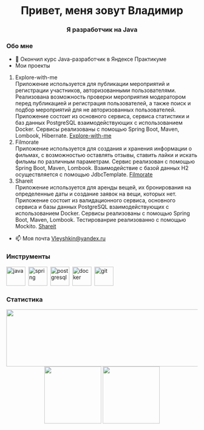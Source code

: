  
<div id="header" align="center">
	<h1>Привет, меня зовут Владимир</h1>
	<h3>Я разработчик на Java</h3>
</div>

### Обо мне
- 🌱 Окончил курс Java-разработчик в Яндексе Практикуме
- Мои проекты
1. Explore-with-me <br /> 
Приложение используется для публикации мероприятий и регистрации участников, авторизованными пользователями. Реализована возможность проверки мероприятия модератором перед публикацией и регистрация пользователей, а также поиск и подбор мероприятий для не авторизованных пользователей. Приложение состоит из основного сервиса, сервиса статистики и баз данных PostgreSQL взаимодействующих с использованием Docker. Сервисы реализованы с помощью Spring Boot, Maven, Lombook, Hibernate. [Explore-with-me](https://github.com/Vladimir-Leushkin/java-explore-with-me)
3. Filmorate <br />
Приложение используется для создания и хранения информации о фильмах, с возможностью оставлять отзывы, ставить лайки и искать фильмы по различным параметрам. Сервис реализован с помощью Spring Boot, Maven, Lombook. Взаимодействие с базой данных Н2 осуществляется с помощью JdbcTemplate. [Filmorate](https://github.com/Vladimir-Leushkin/java-filmorate)
4. Shareit <br />
Приложение используется для аренды вещей, их бронирования на определенные даты и создание заявок на вещи, которых нет. Приложение состоит из валидационного сервиса, основного сервиса и базы данных PostgreSQL взаимодействующих с использованием Docker. Сервисы реализованы с помощью Spring Boot, Maven, Lombook. Тестированрие реализованно с помощью Mockito. [Shareit](https://github.com/Vladimir-Leushkin/java-shareit)
- 📫 Моя почта [Vleyshkin@yandex.ru](mailto:Vleyshkin@yandex.ru)

### Инструменты
<img src="https://cdn.jsdelivr.net/gh/devicons/devicon/icons/java/java-original-wordmark.svg" title="java" width="50" height="50"/>&nbsp;
<img src="https://cdn.jsdelivr.net/gh/devicons/devicon/icons/spring/spring-original-wordmark.svg" title="spring" width="50" height="50"/>&nbsp;
<img src="https://cdn.jsdelivr.net/gh/devicons/devicon/icons/postgresql/postgresql-original-wordmark.svg" title="postgresql" width="50" height="50"/>&nbsp;
<img src="https://cdn.jsdelivr.net/gh/devicons/devicon/icons/docker/docker-original-wordmark.svg" title="docker" width="50" height="50"/>&nbsp;
<img src="https://cdn.jsdelivr.net/gh/devicons/devicon/icons/git/git-original-wordmark.svg" title="git" width="50" height="50"/>&nbsp;

### Статистика
<div id="stat" align="center">
	<img height=150 width=800 src="https://github-profile-summary-cards.vercel.app/api/cards/profile-details?username=Vladimir-Leushkin&theme=github_dark"/>
	<img height=150 src="https://github-profile-summary-cards.vercel.app/api/cards/most-commit-language?username=Vladimir-Leushkin&theme=github_dark"/>
	<img height=150 src="https://github-profile-summary-cards.vercel.app/api/cards/stats?username=Vladimir-Leushkin&theme=github_dark"/>
</div>
